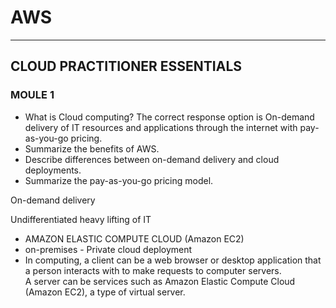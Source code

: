 
# AWS
---


## CLOUD PRACTITIONER ESSENTIALS

### MOULE 1
- What is Cloud computing?
The correct response option is On-demand delivery of IT resources and applications through the internet with pay-as-you-go pricing.
- Summarize the benefits of AWS.
- Describe differences between on-demand delivery and cloud deployments.
- Summarize the pay-as-you-go pricing model.

On-demand delivery

Undifferentiated heavy lifting of IT

- AMAZON ELASTIC COMPUTE CLOUD (Amazon EC2)
- on-premises - Private cloud deployment
- In computing, a client can be a web browser or desktop application that a person interacts with to make requests to computer servers. A server can be services such as Amazon Elastic Compute Cloud (Amazon EC2), a type of virtual server.
